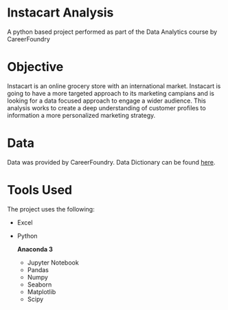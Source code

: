 # Instacart Analysis
A python based project performed as part of the Data Analytics course by CareerFoundry
# Objective
Instacart is an online grocery store with an international market.  Instacart is going to have a more targeted approach to its marketing campians and is looking for a data focused approach to engage a wider audience.  This analysis works to create a deep understanding of customer profiles to information a more personalized marketing strategy. 
# Data
Data was provided by CareerFoundry. 
Data Dictionary can be found [here](https://gist.github.com/jeremystan/c3b39d947d9b88b3ccff3147dbcf6c6b).
    
    
# Tools Used
The project uses the following: 
  - Excel
  - Python
    
     **Anaconda 3**
      - Jupyter Notebook
      - Pandas
      - Numpy
      - Seaborn
      - Matplotlib
      - Scipy